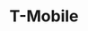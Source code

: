 ---
title: "T-Mobile"
url: /wichita/t-mobile-south-george-washington-boulevard/
shop: mobile phone
---